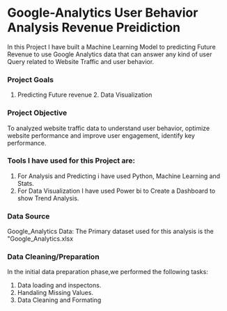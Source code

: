 # Google-Analytics User Behavior Analysis Revenue Preidiction

 In this Project I have built a Machine Learning Model to predicting Future Revenue to use Google Analytics data that can answer any kind of user Query related to Website Traffic and user behavior. 

### Project Goals

 1. Predicting Future revenue 2. Data Visualization 

### Project Objective
 
 To analyzed website traffic data to understand user behavior, optimize website performance and improve user engagement, identify key performance.
 
 ### Tools I have used for this Project are: 
 
 1. For Analysis and Predicting i have used Python, Machine Learning and Stats.
 2. For Data Visualization I have used Power bi to Create a Dashboard to show Trend Analysis.

### Data Source 

Google_Analytics Data: The Primary dataset used for this analysis is the "Google_Analytics.xlsx

### Data Cleaning/Preparation

In the initial data preparation phase,we performed the following tasks:
1. Data loading and inspectons.
2. Handaling Missing Values.
3. Data Cleaning and Formating 
